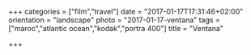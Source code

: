 +++
categories = ["film","travel"]
date = "2017-01-17T17:31:46+02:00"
orientation = "landscape"
photo = "2017-01-17-ventana"
tags = ["maroc","atlantic ocean","kodak","portra 400"]
title = "Ventana"

+++
